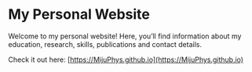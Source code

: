 # My Personal Website

Welcome to my personal website! Here, you’ll find information about my education, research, skills, publications and contact details.

Check it out here: [https://MijuPhys.github.io](https://MijuPhys.github.io)
